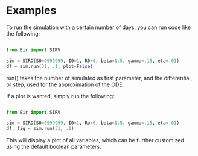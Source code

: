 # Examples

To run the simulation with a certain number of days, you can run code like the following:

```python

from Eir import SIRV

sim = SIRD(S0=9999999, I0=1, R0=0, beta=1.5, gamma=.15, eta=.01)
df = sim.run(31, .1, plot=False)
```

run() takes the number of simulated as first parameter, and the differential, or step, used for the approximation of the ODE.

If a plot is wanted, simply run the following:

```python

from Eir import SIRV

sim = SIRD(S0=9999999, I0=1, Ro=0, beta=1.5, gamma=.15, eta=.01)
df, fig = sim.run(31, .1)

```

This will display a plot of all variables, which can be further customized using the default boolean parameters.